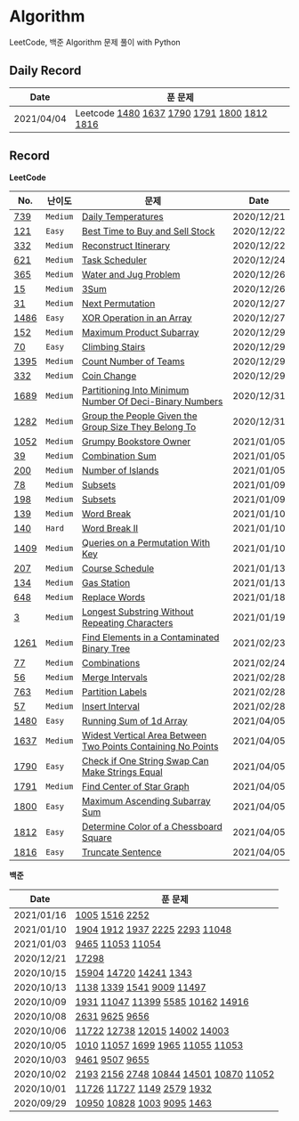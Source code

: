 # Algorithm

LeetCode, 백준 Algorithm 문제 풀이 with Python

## Daily Record

| Date       | 푼 문제                                                                                                                  |
| ---------- | ------------------------------------------------------------------------------------------------------------------------ |
| 2021/04/04 | Leetcode [1480](1480.py) [1637](1637.py) [1790](1790.py) [1791](1791.py) [1800](1800.py) [1812](1812.py) [1816](1816.py) |

## Record
**LeetCode**

| No.                      | 난이도   | 문제                                                                                                                                                        | Date       |
| ------------------------ | -------- | ----------------------------------------------------------------------------------------------------------------------------------------------------------- | ---------- |
| [739](LeetCode/739.py)   | `Medium` | [Daily Temperatures](https://leetcode.com/problems/daily-temperatures/)                                                                                     | 2020/12/21 |
| [121](LeetCode/121.py)   | `Easy`   | [Best Time to Buy and Sell Stock](https://leetcode.com/problems/best-time-to-buy-and-sell-stock/)                                                           | 2020/12/22 |
| [332](LeetCode/332.py)   | `Medium` | [Reconstruct Itinerary](https://leetcode.com/problems/reconstruct-itinerary/)                                                                               | 2020/12/22 |
| [621](LeetCode/621.py)   | `Medium` | [Task Scheduler](https://leetcode.com/problems/task-scheduler/)                                                                                             | 2020/12/24 |
| [365](LeetCode/365.py)   | `Medium` | [Water and Jug Problem](https://leetcode.com/problems/water-and-jug-problem/)                                                                               | 2020/12/26 |
| [15](LeetCode/15.py)     | `Medium` | [3Sum](https://leetcode.com/problems/3sum/)                                                                                                                 | 2020/12/26 |
| [31](LeetCode/31.py)     | `Medium` | [Next Permutation](https://leetcode.com/problems/next-permutation/)                                                                                         | 2020/12/27 |
| [1486](LeetCode/1486.py) | `Easy`   | [XOR Operation in an Array](https://leetcode.com/problems/xor-operation-in-an-array/)                                                                       | 2020/12/27 |
| [152](LeetCode/152.py)   | `Medium` | [Maximum Product Subarray](https://leetcode.com/problems/maximum-product-subarray/)                                                                         | 2020/12/29 |
| [70](LeetCode/70.py)     | `Easy`   | [Climbing Stairs](https://leetcode.com/problems/climbing-stairs/)                                                                                           | 2020/12/29 |
| [1395](LeetCode/1395.py) | `Medium` | [Count Number of Teams](https://leetcode.com/problems/count-number-of-teams/)                                                                               | 2020/12/29 |
| [332](LeetCode/332.py)   | `Medium` | [Coin Change](https://leetcode.com/problems/coin-change/)                                                                                                   | 2020/12/29 |
| [1689](LeetCode/1689.py) | `Medium` | [Partitioning Into Minimum Number Of Deci-Binary Numbers](https://leetcode.com/problems/partitioning-into-minimum-number-of-deci-binary-numbers/)           | 2020/12/31 |
| [1282](LeetCode/1282.py) | `Medium` | [Group the People Given the Group Size They Belong To](https://leetcode.com/problems/group-the-people-given-the-group-size-they-belong-to/)                 | 2020/12/31 |
| [1052](LeetCode/1052.py) | `Medium` | [Grumpy Bookstore Owner](https://leetcode.com/problems/grumpy-bookstore-owner/)                                                                             | 2021/01/05 |
| [39](LeetCode/39.py)     | `Medium` | [Combination Sum](https://leetcode.com/problems/combination-sum/)                                                                                           | 2021/01/05 |
| [200](LeetCode/200.py)   | `Medium` | [Number of Islands](https://leetcode.com/problems/number-of-islands/)                                                                                       | 2021/01/05 |
| [78](Leetcode/78.py)     | `Medium` | [Subsets](https://leetcode.com/problems/subsets/)                                                                                                           | 2021/01/09 |
| [198](Leetcode/198.py)   | `Medium` | [Subsets](https://leetcode.com/problems/house-robber/)                                                                                                      | 2021/01/09 |
| [139](Leetcode/139.py)   | `Medium` | [Word Break](https://leetcode.com/problems/word-break/)                                                                                                     | 2021/01/10 |
| [140](Leetcode/140.py)   | `Hard`   | [Word Break II](https://leetcode.com/problems/word-break-ii/)                                                                                               | 2021/01/10 |
| [1409](Leetcode/1409.py) | `Medium` | [Queries on a Permutation With Key](https://leetcode.com/problems/queries-on-a-permutation-with-key/)                                                       | 2021/01/10 |
| [207](Leetcode/207.py)   | `Medium` | [Course Schedule](https://leetcode.com/problems/course-schedule/)                                                                                           | 2021/01/13 |
| [134](Leetcode/134.py)   | `Medium` | [Gas Station](https://leetcode.com/problems/gas-station/)                                                                                                   | 2021/01/13 |
| [648](Leetcode/648.py)   | `Medium` | [Replace Words](https://leetcode.com/problems/replace-words/)                                                                                               | 2021/01/18 |
| [3](Leetcode/3.py)       | `Medium` | [Longest Substring Without Repeating Characters](https://leetcode.com/problems/longest-substring-without-repeating-characters/)                             | 2021/01/19 |
| [1261](Leetcode/1261.py) | `Medium` | [Find Elements in a Contaminated Binary Tree](https://leetcode.com/problems/find-elements-in-a-contaminated-binary-tree/)                                   | 2021/02/23 |
| [77](Leetcode/77.py)     | `Medium` | [Combinations](https://leetcode.com/problems/combinations/)                                                                                                 | 2021/02/24 |
| [56](Leetcode/56.py)     | `Medium` | [Merge Intervals](https://leetcode.com/problems/merge-intervals/)                                                                                           | 2021/02/28 |
| [763](Leetcode/763.py)   | `Medium` | [Partition Labels](https://leetcode.com/problems/partition-labels/)                                                                                         | 2021/02/28 |
| [57](Leetcode/57.py)     | `Medium` | [Insert Interval](https://leetcode.com/problems/insert-interval/)                                                                                           | 2021/02/28 |
| [1480](Leetcode/1480.py) | `Easy`   | [Running Sum of 1d Array](https://leetcode.com/problems/running-sum-of-1d-array/)                                                                           | 2021/04/05 |
| [1637](Leetcode/1637.py) | `Medium` | [Widest Vertical Area Between Two Points Containing No Points](https://leetcode.com/problems/widest-vertical-area-between-two-points-containing-no-points/) | 2021/04/05 |
| [1790](Leetcode/1790.py) | `Easy`   | [Check if One String Swap Can Make Strings Equal](https://leetcode.com/problems/check-if-one-string-swap-can-make-strings-equal/)                           | 2021/04/05 |
| [1791](Leetcode/1791.py) | `Medium` | [Find Center of Star Graph](https://leetcode.com/problems/number-of-different-integers-in-a-string/)                                                        | 2021/04/05 |
| [1800](Leetcode/1800.py) | `Easy`   | [Maximum Ascending Subarray Sum](https://leetcode.com/problems/maximum-ascending-subarray-sum/)                                                             | 2021/04/05 |
| [1812](Leetcode/1812.py) | `Easy`   | [Determine Color of a Chessboard Square](https://leetcode.com/problems/determine-color-of-a-chessboard-square/)                                             | 2021/04/05 |
| [1816](Leetcode/1816.py) | `Easy`   | [Truncate Sentence](https://leetcode.com/problems/truncate-sentence/)                                                                                       | 2021/04/05 |

**백준**

| Date       | 푼 문제                                                                                                                                                                   |
| ---------- | ------------------------------------------------------------------------------------------------------------------------------------------------------------------------- |
| 2021/01/16 | [1005](BOJ/TopologicalSort/1005.py) [1516](BOJ/TopologicalSort/1516.py) [2252](BOJ/TopologicalSort/2252.py)                                                               |
| 2021/01/10 | [1904](BOJ/DP/1904.py) [1912](BOJ/DP/1912.py) [1937](BOJ/DP/1937.py) [2225](BOJ/DP/2225.py) [2293](BOJ/DP/2293.py) [11048](BOJ/DP/11048.py)                               |
| 2021/01/03 | [9465](BOJ/DP/9465.py) [11053](BOJ/DP/11053.py) [11054](BOJ/DP/11054.py)                                                                                                  |
| 2020/12/21 | [17298](BOJ/regular/17298.py)                                                                                                                                             |
| 2020/10/15 | [15904](BOJ/Greedy/15904.py) [14720](BOJ/Greedy/14720.py) [14241](BOJ/Greedy/14241.py) [1343](BOJ/Greedy/1343.py)                                                         |
| 2020/10/13 | [1138](BOJ/Greedy/1138.py) [1339](BOJ/Greedy/1339.py) [1541](BOJ/Greedy/1541.py) [9009](BOJ/Greedy/9009.py) [11497](BOJ/Greedy/11497.py)                                  |
| 2020/10/09 | [1931](BOJ/Greedy/1931.py) [11047](BOJ/Greedy/11047.py) [11399](BOJ/Greedy/11399.py) [5585](BOJ/Greedy/5585.py) [10162](BOJ/Greedy/10162.py) [14916](BOJ/Greedy/14916.py) |
| 2020/10/08 | [2631](BOJ/DP/2631.py) [9625](BOJ/DP/9625.py) [9656](BOJ/DP/9656.py)                                                                                                      |
| 2020/10/06 | [11722](BOJ/DP/11722.py) [12738](BOJ/DP/12738.py) [12015](BOJ/DP/12015.py) [14002](BOJ/DP/14002.py) [14003](BOJ/DP/14003.py)                                              |
| 2020/10/05 | [1010](BOJ/DP/1010.py) [11057](BOJ/DP/11057.py) [1699](BOJ/DP/1699.py) [1965](BOJ/DP/1965.py) [11055](BOJ/DP/11055.py) [11053](BOJ/DP/11053.py)                           |
| 2020/10/03 | [9461](BOJ/DP/9461.py) [9507](BOJ/DP/9507.py) [9655](BOJ/9655.py)                                                                                                         |
| 2020/10/02 | [2193](BOJ/DP/2193.py) [2156](BOJ/DP/2156.py) [2748](BOJ/DP/2748.py) [10844](BOJ/DP/10844.py) [14501](BOJ/DP/14501.py)  [10870](BOJ/DP/10870.py) [11052](BOJ/DP/11052.py) |
| 2020/10/01 | [11726](BOJ/DP/11726.py) [11727](BOJ/Dp/11727.py) [1149](BOJ/DP/1149.py) [2579](BOJ/DP/2579.py) [1932](BOJ/DP/1932.py)                                                    |
| 2020/09/29 | [10950](BOJ/DP/10950.py) [10828](BOJ/DP/10828.py) [1003](BOJ/DP/1003.py) [9095](BOJ/DP/9095.py) [1463](BOJ/DP/1463.py)                                                    |